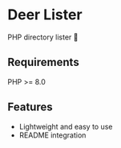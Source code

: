 # Deer Lister
PHP directory lister 🦌

## Requirements
PHP >= 8.0

## Features
 - Lightweight and easy to use
 - README integration
